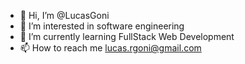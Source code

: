 - 👋 Hi, I’m @LucasGoni
- 👀 I’m interested in software engineering
- 🌱 I’m currently learning FullStack Web Development
- 📫 How to reach me lucas.rgoni@gmail.com

<!---
LucasGoni/LucasGoni is a ✨ special ✨ repository because its `README.md` (this file) appears on your GitHub profile.
You can click the Preview link to take a look at your changes.
--->
